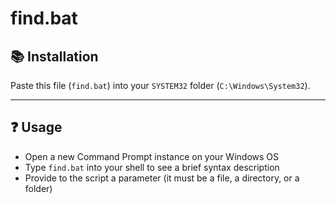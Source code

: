# find.bat

## 📚 Installation
Paste this file (`find.bat`) into your `SYSTEM32` folder (`C:\Windows\System32`).

---

## ❓ Usage
- Open a new Command Prompt instance on your Windows OS
- Type `find.bat` into your shell to see a brief syntax description
- Provide to the script a parameter (it must be a file, a directory, or a folder)
